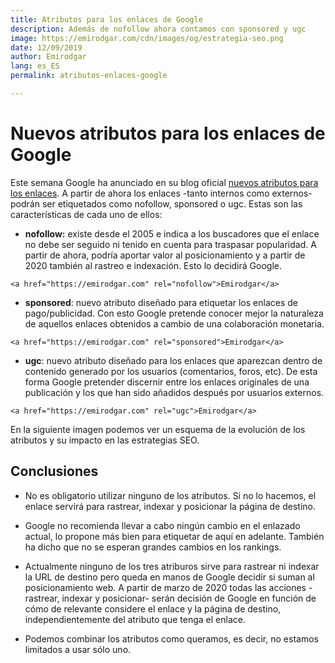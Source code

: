 ```yaml
---
title: Atributos para los enlaces de Google
description: Además de nofollow ahora contamos con sponsored y ugc
image: https://emirodgar.com/cdn/images/og/estrategia-seo.png
date: 12/09/2019
author: Emirodgar
lang: es_ES
permalink: atributos-enlaces-google

--- 
```


# Nuevos atributos para los enlaces de Google

Este semana Google ha anunciado en su blog oficial [nuevos atributos para los enlaces](https://webmasters.googleblog.com/2019/09/evolving-nofollow-new-ways-to-identify.html?m=1). A partir de ahora los enlaces -tanto internos como externos- podrán ser etiquetados como nofollow, sponsored o ugc. Estas son las características de cada uno de ellos:

  

-   **nofollow:** existe desde el 2005 e indica a los buscadores que el enlace no debe ser seguido ni tenido en cuenta para traspasar popularidad. A partir de ahora, podría aportar valor al posicionamiento y a partir de 2020 también al rastreo e indexación. Esto lo decidirá Google.  
 
 ```     
 <a href="https://emirodgar.com" rel="nofollow">Emirodgar</a>
 ```
      
    
-   **sponsored**: nuevo atributo diseñado para etiquetar los enlaces de pago/publicidad. Con esto Google pretende conocer mejor la naturaleza de aquellos enlaces obtenidos a cambio de una colaboración monetaria.  
      
 ```     
 <a href="https://emirodgar.com" rel="sponsored">Emirodgar</a>
 ```
      
    
-   **ugc**: nuevo atributo diseñado para los enlaces que aparezcan dentro de contenido generado por los usuarios (comentarios, foros, etc). De esta forma Google pretender discernir entre los enlaces originales de una publicación y los que han sido añadidos después por usuarios externos.  

 ```     
 <a href="https://emirodgar.com" rel="ugc">Emirodgar</a>
 ```      

En la siguiente imagen podemos ver un esquema de la evolución de los atributos y su impacto en las estrategias SEO.

<amp-img alt="atributos nofollow, sponsored y ugc de Google"
  src="https://i.imgur.com/cxHFBgt.png"
  width="397"
  height="182"
  layout="responsive">
</amp-img>
    

## Conclusiones
  

-   No es obligatorio utilizar ninguno de los atributos. Si no lo hacemos, el enlace servirá para rastrear, indexar y posicionar la página de destino.  
      
-   Google no recomienda llevar a cabo ningún cambio en el enlazado actual, lo propone más bien para etiquetar de aquí en adelante. También ha dicho que no se esperan grandes cambios en los rankings.  
      
-   Actualmente ninguno de los tres atriburos sirve para rastrear ni indexar la URL de destino pero queda en manos de Google decidir si suman al posicionamiento web. A partir de marzo de 2020 todas las acciones -rastrear, indexar y posicionar- serán decisión de Google en función de cómo de relevante considere el enlace y la página de destino, independientemente del atributo que tenga el enlace.     
    
-   Podemos combinar los atributos como queramos, es decir, no estamos limitados a usar sólo uno.  
     

<!--stackedit_data:
eyJoaXN0b3J5IjpbLTIwMDgzMjc5NTAsLTE1NDc4MTIxMzgsNz
k4MjYxMTFdfQ==
-->